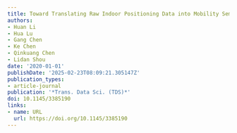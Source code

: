 ```yaml
---
title: Toward Translating Raw Indoor Positioning Data into Mobility Semantics
authors:
- Huan Li
- Hua Lu
- Gang Chen
- Ke Chen
- Qinkuang Chen
- Lidan Shou
date: '2020-01-01'
publishDate: '2025-02-23T08:09:21.305147Z'
publication_types:
- article-journal
publication: '*Trans. Data Sci. (TDS)*'
doi: 10.1145/3385190
links:
- name: URL
  url: https://doi.org/10.1145/3385190
---
```

